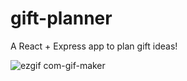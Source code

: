 # gift-planner
A React + Express app to plan gift ideas!

![ezgif com-gif-maker](https://user-images.githubusercontent.com/104413622/202585150-1d7076ef-96ca-443f-92f9-93708a61cc5c.gif)
